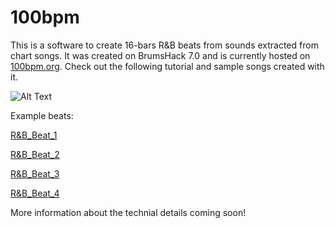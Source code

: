 # 100bpm

This is a software to create 16-bars R&B beats from sounds extracted from chart songs. It was created on BrumsHack 7.0 and is currently hosted on [100bpm.org](100bpm.org "100bpm.org"). Check out the following tutorial and sample songs created with it.

![Alt Text](https://github.com/kaya3/100bpm/blob/master/100bpmtutorial.gif)

Example beats:

[R&B_Beat_1](https://100bpm.org/sounds/example_beats/R&B_Beat_1.ogg "R&B_Beat_1")

[R&B_Beat_2](https://100bpm.org/sounds/example_beats/R&B_Beat_2.ogg "R&B_Beat_1")

[R&B_Beat_3](https://100bpm.org/sounds/example_beats/R&B_Beat_3.ogg "R&B_Beat_1")

[R&B_Beat_4](https://100bpm.org/sounds/example_beats/R&B_Beat_4.ogg "R&B_Beat_1")

More information about the technial details coming soon!

